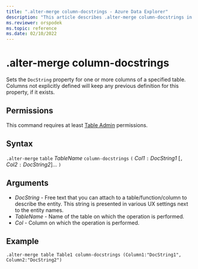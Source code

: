 ```yaml
---
title: ".alter-merge column-docstrings - Azure Data Explorer"
description: "This article describes .alter-merge column-docstrings in Azure Data Explorer."
ms.reviewer: orspodek
ms.topic: reference
ms.date: 02/10/2022
---
```

# .alter-merge column-docstrings

Sets the `DocString` property for one or more columns of a specified table. Columns not explicitly defined will keep any previous definition for this property, if it exists.

## Permissions

This command requires at least [Table Admin](access-control/role-based-access-control.md) permissions.

## Syntax

`.alter-merge` `table` *TableName* `column-docstrings` `(` *Col1* `:` *DocString1* [`,` *Col2* `:` *DocString2*]... `)`

## Arguments

- *DocString* - Free text that you can attach to a table/function/column to describe the entity. This string is presented in various UX settings next to the entity names.
- *TableName* - Name of the table on which the operation is performed.
- *Col* - Column on which the operation is performed.
## Example 

```kusto
.alter-merge table Table1 column-docstrings (Column1:"DocString1", Column2:"DocString2")
```
